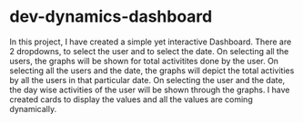 # dev-dynamics-dashboard

In this project, I have created a simple yet interactive Dashboard.
There are 2 dropdowns, to select the user and to select the date.
On selecting all the users, the graphs will be shown for total activitites done by the user.
On selecting all the users and the date, the graphs will depict the total activities by all the users in that particular date.
On selecting the user and the date, the day wise activities of the user will be shown through the graphs.
I have created cards to display the values and all the values are coming dynamically.

